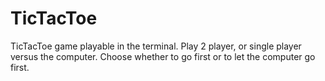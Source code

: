 # TicTacToe
TicTacToe game playable in the terminal. Play 2 player, or single player versus the computer. Choose whether to go first or to let the computer go first.
